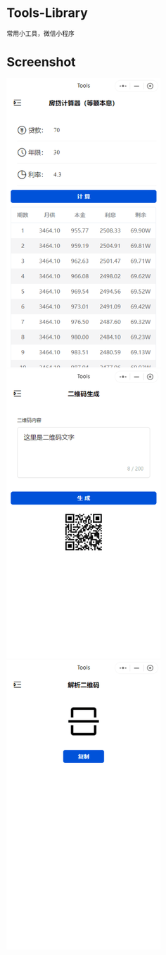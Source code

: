 # Tools-Library
常用小工具，微信小程序

# Screenshot
<img src="https://github.com/zyhahaha/Tools-Library/blob/master/assets/screenshot/loans.png" width="350px">
<img src="https://github.com/zyhahaha/Tools-Library/blob/master/assets/screenshot/qrcode.png" width="350px">
<img src="https://github.com/zyhahaha/Tools-Library/blob/master/assets/screenshot/qrcode_parse.png" width="350px">
